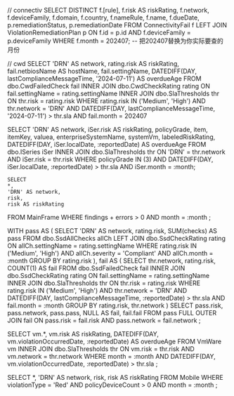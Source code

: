 // connectiv
SELECT DISTINCT 
    f.[rule],
    f.risk AS riskRating,
    f.network,
    f.deviceFamily,
    f.domain,
    f.country,
    f.nameRule,
    f.name,
    f.dueDate,
    p.remediationStatus,
    p.remediationDate
FROM ConnectivityFail f
LEFT JOIN ViolationRemediationPlan p
    ON f.id = p.id 
    AND f.deviceFamily = p.deviceFamily
WHERE f.month = 202407;   -- 把202407替换为你实际要查的月份

// cwd
SELECT 
    'DRN' AS network, 
    rating.risk AS riskRating, 
    fail.netbiosName AS hostName, 
    fail.settingName, 
    DATEDIFF(DAY, lastComplianceMessageTime, '2024-07-11') AS overdueAge
FROM dbo.CwdFailedCheck fail
INNER JOIN dbo.CwdCheckRating rating ON fail.settingName = rating.settingName
INNER JOIN dbo.SlaThresholds thr ON thr.risk = rating.risk
WHERE rating.risk IN ('Medium', 'High')
  AND thr.network = 'DRN'
  AND DATEDIFF(DAY, lastComplianceMessageTime, '2024-07-11') > thr.sla
  AND fail.month = 202407

SELECT 
    'DRN' AS network, 
    iSer.risk AS riskRating,
    policyGrade,
    item,
    itemKey,
    valuea,
    enterpriseSystemName,
    systemVm,
    labeledRiskRating,
    DATEDIFF(DAY, iSer.localDate, :reportedDate) AS overdueAge
FROM dbo.ISeries iSer
INNER JOIN dbo.SlaThresholds thr ON 'DRN' = thr.network AND iSer.risk = thr.risk
WHERE 
    policyGrade IN (3)
    AND DATEDIFF(DAY, iSer.localDate, :reportedDate) > thr.sla
    AND iSer.month = :month;

    SELECT 
    *, 
    'DRN' AS network, 
    risk, 
    risk AS riskRating
FROM MainFrame
WHERE 
    findings + errors > 0
    AND month = :month
;


WITH pass AS (
    SELECT 
        'DRN' AS network,
        rating.risk,
        SUM(checks) AS pass
    FROM dbo.SsdAllChecks allCh
    LEFT JOIN dbo.SsdCheckRating rating ON allCh.settingName = rating.settingName
    WHERE 
        rating.risk IN ('Medium', 'High')
        AND allCh.severity = 'Compliant'
        AND allCh.month = :month
    GROUP BY rating.risk
),
fail AS (
    SELECT 
        thr.network, 
        rating.risk, 
        COUNT(1) AS fail
    FROM dbo.SsdFailedCheck fail
    INNER JOIN dbo.SsdCheckRating rating ON fail.settingName = rating.settingName
    INNER JOIN dbo.SlaThresholds thr ON thr.risk = rating.risk
    WHERE 
        rating.risk IN ('Medium', 'High')
        AND thr.network = 'DRN'
        AND DATEDIFF(DAY, lastComplianceMessageTime, :reportedDate) > thr.sla
        AND fail.month = :month
    GROUP BY rating.risk, thr.network
)
SELECT 
    pass.risk, 
    pass.network, 
    pass.pass, 
    NULL AS fail, 
    fail.fail 
FROM pass
FULL OUTER JOIN fail ON pass.risk = fail.risk AND pass.network = fail.network
;


SELECT 
    vm.*, 
    vm.risk AS riskRating,
    DATEDIFF(DAY, vm.violationOccurredDate, :reportedDate) AS overdueAge
FROM VmWare vm
INNER JOIN dbo.SlaThresholds thr 
    ON vm.risk = thr.risk AND vm.network = thr.network
WHERE 
    month = :month
    AND DATEDIFF(DAY, vm.violationOccurredDate, :reportedDate) > thr.sla
;


SELECT 
    *, 
    'DRN' AS network, 
    risk, 
    risk AS riskRating
FROM Mobile
WHERE 
    violationType = 'Red'
    AND policyDeviceCount > 0
    AND month = :month
;


  

